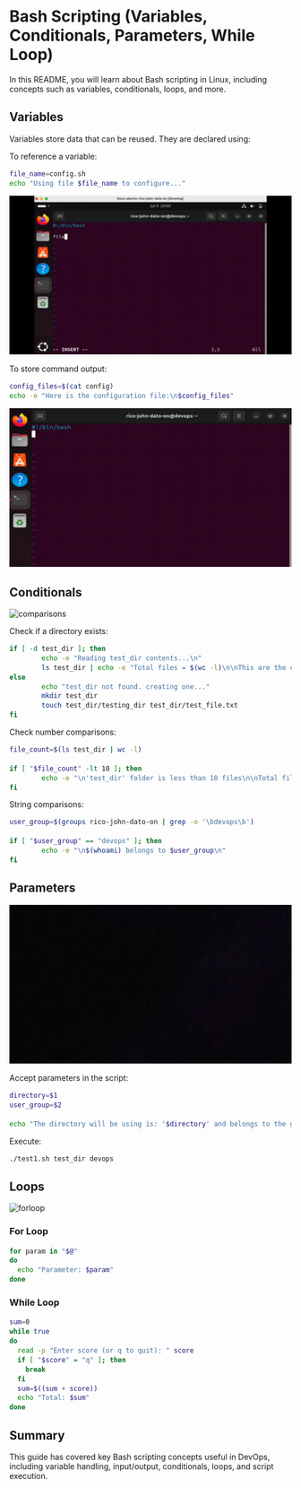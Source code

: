 # Bash Scripting (Variables, Conditionals, Parameters, While Loop)

In this README, you will learn about Bash scripting in Linux, including concepts such as variables, conditionals, loops, and more.

## Variables

Variables store data that can be reused. They are declared using:

To reference a variable:

```bash
file_name=config.sh
echo "Using file $file_name to configure..."
```

![variables](Images/variables.gif)

To store command output:

```bash
config_files=$(cat config)
echo -e "Here is the configuration file:\n$config_files"
```

![variables](Images/var.gif)

## Conditionals

![comparisons](Images/comparison.gif)

Check if a directory exists:

```bash
if [ -d test_dir ]; then
        echo -e "Reading test_dir contents...\n"
        ls test_dir | echo -e "Total files = $(wc -l)\n\nThis are the contents:\n$(ls test_dir)"
else
        echo "test_dir not found. creating one..."
        mkdir test_dir
        touch test_dir/testing_dir test_dir/test_file.txt
fi
```

Check number comparisons:

```bash
file_count=$(ls test_dir | wc -l)

if [ "$file_count" -lt 10 ]; then
        echo -e "\n'test_dir' folder is less than 10 files\n\nTotal files inside the test_dir = $file_count\n"
fi
```

String comparisons:

```bash
user_group=$(groups rico-john-dato-on | grep -o '\bdevops\b')

if [ "$user_group" == "devops" ]; then
        echo -e "\n$(whoami) belongs to $user_group\n"
fi
```

## Parameters

![parameters](Images/parameters.gif)

Accept parameters in the script:

```bash
directory=$1
user_group=$2

echo "The directory will be using is: '$directory' and belongs to the group of: '$user_group'"
```

Execute:

```bash
./test1.sh test_dir devops
```

## Loops

![forloop](Images/forloop1.gif)

### For Loop

```bash
for param in "$@"
do
  echo "Parameter: $param"
done
```

### While Loop

```bash
sum=0
while true
do
  read -p "Enter score (or q to quit): " score
  if [ "$score" = "q" ]; then
    break
  fi
  sum=$((sum + score))
  echo "Total: $sum"
done
```

## Summary

This guide has covered key Bash scripting concepts useful in DevOps, including variable handling, input/output, conditionals, loops, and script execution.
